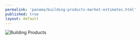 ```yaml
---
permalink: 'panama/building-products-market-estimates.html'
published: true
layout: default
---
```

![Building Products](../images/building-market-estimates.png)
